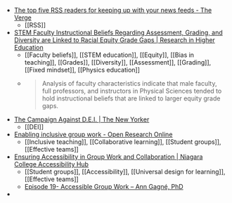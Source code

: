 - [The top five RSS readers for keeping up with your news feeds - The Verge](https://www.theverge.com/24036427/rss-feed-reader-best)
	- [[RSS]]
- [STEM Faculty Instructional Beliefs Regarding Assessment, Grading, and Diversity are Linked to Racial Equity Grade Gaps | Research in Higher Education](https://link.springer.com/article/10.1007/s11162-023-09769-0)
	- [[Faculty beliefs]], [[STEM education]], [[Equity]], [[Bias in teaching]], [[Grades]], [[Diversity]], [[Assessment]], [[Grading]], [[Fixed mindset]], [[Physics education]]
	- >Analysis of faculty characteristics indicate that male faculty, full professors, and instructors in Physical Sciences tended to hold instructional beliefs that are linked to larger equity grade gaps.
- [The Campaign Against D.E.I. | The New Yorker](https://www.newyorker.com/news/our-columnists/the-campaign-against-dei)
	- [[DEI]]
- [Enabling inclusive group work - Open Research Online](https://oro.open.ac.uk/68480/)
	- [[Inclusive teaching]], [[Collaborative learning]], [[Student groups]], [[Effective teams]]
- [Ensuring Accessibility in Group Work and Collaboration | Niagara College Accessibility Hub](https://accessibilityhub.niagaracollege.ca/articles/delivery/group-work-accessibility/)
	- [[Student groups]], [[Accessibility]], [[Universal design for learning]], [[Effective teams]]
	- [Episode 19- Accessible Group Work – Ann Gagné, PhD](https://anngagne.ca/podcast/episode-19-accessible-group-work/)
-